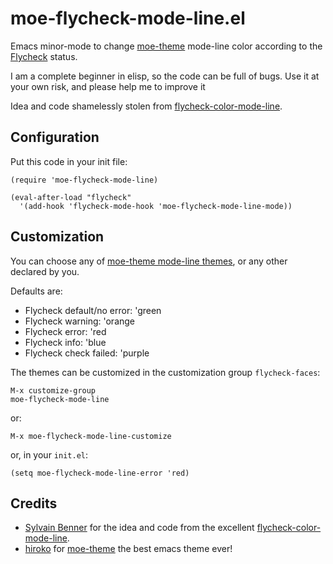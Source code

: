 moe-flycheck-mode-line.el
===========================

Emacs minor-mode to change [moe-theme][moe-theme] mode-line color according to
the [Flycheck][flycheck] status.

I am a complete beginner in elisp, so the code can be full of bugs. Use it at
your own risk, and please help me to improve it

Idea and code shamelessly stolen from [flycheck-color-mode-line][flycheck-color-mode-line].


Configuration
-------------

Put this code in your init file:

	(require 'moe-flycheck-mode-line)

	(eval-after-load "flycheck"
	  '(add-hook 'flycheck-mode-hook 'moe-flycheck-mode-line-mode))


Customization
-------------

You can choose any of [moe-theme mode-line themes][moe-theme-mode-line-themes],
or any other declared by you.

Defaults are:
* Flycheck default/no error: 'green
* Flycheck warning: 'orange
* Flycheck error: 'red
* Flycheck info: 'blue
* Flycheck check failed: 'purple


The themes can be customized in the customization group `flycheck-faces`:

	M-x customize-group
	moe-flycheck-mode-line

or:

	M-x moe-flycheck-mode-line-customize

or, in your `init.el`:

	(setq moe-flycheck-mode-line-error 'red)

Credits
-------

- [Sylvain Benner][syl20bnr] for the idea and code from the excellent [flycheck-color-mode-line][flycheck-color-mode-line].
- [hiroko][kuanyui] for [moe-theme][moe-theme] the best emacs theme ever!


[flycheck]: http://github.com/flycheck/flycheck
[kuanyui]: https://github.com/kuanyui
[moe-theme]: http://github.com/kuanyui/moe-theme.el
[moe-theme-mode-line-themes]: https://github.com/kuanyui/moe-theme.el#colorful-mode-line-and-powerline
[syl20bnr]: http://github.com/syl20bnr
[flycheck-color-mode-line]: http://github.com/flycheck/flycheck-color-mode-line
